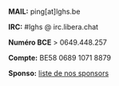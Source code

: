 **MAIL:** ping[at]lghs.be

**IRC:** #lghs @ irc.libera.chat

**Numéro BCE** > 0649.448.257

**Compte:** BE58 0689 1071 8879

**Sponso:** [liste de nos sponsors](/sponso)

